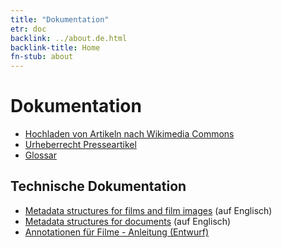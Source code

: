 ```yaml
---
title: "Dokumentation"
etr: doc
backlink: ../about.de.html
backlink-title: Home
fn-stub: about
---
```


# Dokumentation

* [Hochladen von Artikeln nach Wikimedia Commons](commons_upload.de.html)
* [Urheberrecht Presseartikel](ipr.de.html)
* [Glossar](glossary.de.html)

## Technische Dokumentation

* [Metadata structures for films and film images](tech/film_meta.en.html) (auf Englisch)
* [Metadata structures for documents](tech/document_meta.en.html) (auf Englisch)
* [Annotationen für Filme - Anleitung (Entwurf)](tech/film_annotation.de.html)


